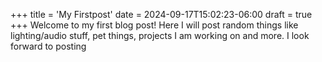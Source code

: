 +++
title = 'My Firstpost'
date = 2024-09-17T15:02:23-06:00
draft = true
+++
 Welcome to my first blog post! Here I will post random things like lighting/audio stuff, pet things, projects I am working on and more.
I look forward to posting
